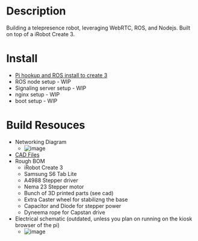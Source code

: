 # Description
Building a telepresence robot, leveraging WebRTC, ROS, and Nodejs. Built on top of a iRobot Create 3.

# Install
- [Pi hookup and ROS install to create 3](https://iroboteducation.github.io/create3_docs/setup/pi4humble/)
- ROS node setup - WIP
- Signaling server setup - WIP
- nginx setup - WIP
- boot setup - WIP

# Build Resouces
- Networking Diagram
    - ![image](https://github.com/user-attachments/assets/e5c1e4bf-18df-4483-9ff6-5ea5f9e74653)
- [CAD Files](https://cad.onshape.com/documents/1a8525f696efd59e53792b22/w/6fd592940ba0338e7f4927f5/e/5dc196e02e390e167a5edc6f?configuration=List_SdCSLZVsitG5Iw%3DDefault&renderMode=0&uiState=66eb93f2e1650c191d110f17)
- Rough BOM
    - iRobot Create 3
    - Samsung S6 Tab Lite
    - A4988 Stepper driver
    - Nema 23 Stepper motor
    - Bunch of 3D printed parts (see cad)
    - Extra Caster wheel for stabilizng the base
    - Capacitor and Diode for stepper power
    - Dyneema rope for Capstan drive
- Electrical schematic (outdated, unless you plan on running on the kiosk browser of the pi)
    - ![image](https://github.com/user-attachments/assets/b3d7fe3e-129f-41de-8602-9bd7b6e0dbaf)
